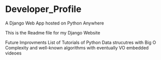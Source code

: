 # Developer_Profile
A Django Web App hosted on Python Anywhere 


This is the Readme file for my Django Website


Future Improvments
List of Tutorials of Python Data strucutres with Big O Complexity and well-known algorithms with eventually VO embedded videoes
